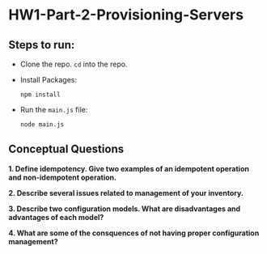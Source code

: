 # HW1-Part-2-Provisioning-Servers

## Steps to run:
+ Clone the repo. `cd` into the repo.
+ Install Packages:
  ```
  npm install
  ```
+ Run the `main.js` file:

  ```
  node main.js
  ```
## Conceptual Questions
**1. Define idempotency. Give two examples of an idempotent operation and non-idempotent operation.**



**2. Describe several issues related to management of your inventory.**



**3. Describe two configuration models. What are disadvantages and advantages of each model?**



**4. What are some of the consquences of not having proper configuration management?**

